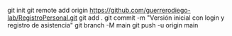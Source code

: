 git init
git remote add origin https://github.com/guerrerodiego-lab/RegistroPersonal.git
git add .
git commit -m "Versión inicial con login y registro de asistencia"
git branch -M main
git push -u origin main

